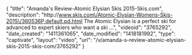 {
    "title": "Amanda's Review-Atomic Elysian Skis 2015-Skis.com",
    "description": "http:\/\/www.skis.com\/Atomic-Elysian-Womens-Skis-2015\/360536P,default,pd.html The Atomic Elysian is a perfect ski for advanced to expert skiers who want a ski ...",
    "videoid": "3765292",
    "date_created": "1411361065",
    "date_modified": "1418181992",
    "type": "captivate",
    "layout": "video",
    "url": "\/v\/amanda-s-review-atomic-elysian-skis-2015-skis-com\/3765292"
}
